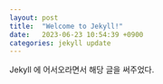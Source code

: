 ```yaml
---
layout: post
title:  "Welcome to Jekyll!"
date:   2023-06-23 10:54:39 +0900
categories: jekyll update
---
```


Jekyll 에 어서오라면서 해당 글을 써주었다.

[jekyll-docs]: https://jekyllrb.com/docs/home
[jekyll-gh]:   https://github.com/jekyll/jekyll
[jekyll-talk]: https://talk.jekyllrb.com/
